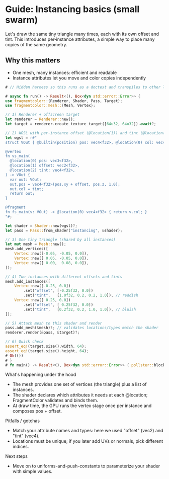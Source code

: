 # Guide: Instancing basics (small swarm)

Let's draw the same tiny triangle many times, each with its own offset and tint.
This introduces per‑instance attributes, a simple way to place many copies of the same geometry.

## Why this matters

- One mesh, many instances: efficient and readable
- Instance attributes let you move and color copies independently

```rust
# // Hidden harness so this runs as a doctest and transpiles to other languages

# async fn run() -> Result<(), Box<dyn std::error::Error>> {
use fragmentcolor::{Renderer, Shader, Pass, Target};
use fragmentcolor::mesh::{Mesh, Vertex};

// 1) Renderer + offscreen target
let renderer = Renderer::new();
let target = renderer.create_texture_target([64u32, 64u32]).await?;

// 2) WGSL with per-instance offset (@location(1)) and tint (@location(2))
let wgsl = r#"
struct VOut { @builtin(position) pos: vec4<f32>, @location(0) col: vec4<f32> };

@vertex
fn vs_main(
  @location(0) pos: vec3<f32>,
  @location(1) offset: vec2<f32>,
  @location(2) tint: vec4<f32>,
) -> VOut {
  var out: VOut;
  out.pos = vec4<f32>(pos.xy + offset, pos.z, 1.0);
  out.col = tint;
  return out;
}

@fragment
fn fs_main(v: VOut) -> @location(0) vec4<f32> { return v.col; }
"#;

let shader = Shader::new(wgsl)?;
let pass = Pass::from_shader("instancing", &shader);

// 3) One tiny triangle (shared by all instances)
let mut mesh = Mesh::new();
mesh.add_vertices([
    Vertex::new([-0.05, -0.05, 0.0]),
    Vertex::new([ 0.05, -0.05, 0.0]),
    Vertex::new([ 0.00,  0.08, 0.0]),
]);

// 4) Two instances with different offsets and tints
mesh.add_instances([
    Vertex::new([-0.25, 0.0])
        .set("offset", [-0.25f32, 0.0])
        .set("tint",   [1.0f32, 0.2, 0.2, 1.0]), // reddish
    Vertex::new([ 0.25, 0.0])
        .set("offset", [ 0.25f32, 0.0])
        .set("tint",   [0.2f32, 0.2, 1.0, 1.0]), // bluish
]);

// 5) Attach mesh to this shader and render
pass.add_mesh(&mesh)?; // validates locations/types match the shader
renderer.render(&pass, &target)?;

// 6) Quick check
assert_eq!(target.size().width, 64);
assert_eq!(target.size().height, 64);
# Ok(())
# }
# fn main() -> Result<(), Box<dyn std::error::Error>> { pollster::block_on(run()) }
```

What's happening under the hood

- The mesh provides one set of vertices (the triangle) plus a list of instances.
- The shader declares which attributes it needs at each @location; FragmentColor validates and binds them.
- At draw time, the GPU runs the vertex stage once per instance and composes pos + offset.

Pitfalls / gotchas

- Match your attribute names and types: here we used "offset" (vec2) and "tint" (vec4).
- Locations must be unique; if you later add UVs or normals, pick different indices.

Next steps

- Move on to uniforms-and-push-constants to parameterize your shader with simple values.
